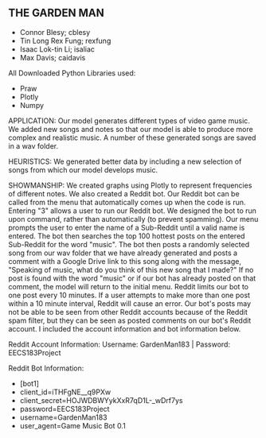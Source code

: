 THE GARDEN MAN
------------------------------
- Connor Blesy; cblesy
- Tin Long Rex Fung; rexfung
- Isaac Lok-tin Li; isaliac
- Max Davis; caidavis

All Downloaded Python Libraries used:
* Praw
* Plotly
* Numpy

APPLICATION:
Our model generates different types of video game music. We added new songs and notes so that our model is able to produce more complex and realistic music. A number of these generated songs are saved in a wav folder.

HEURISTICS:
We generated better data by including a new selection of songs from which our model develops music.

SHOWMANSHIP:
We created graphs using Plotly to represent frequencies of different notes. We also created a Reddit bot. Our Reddit bot can be called from the menu that automatically comes up when the code is run. Entering "3" allows a user to run our Reddit bot. We designed the bot to run upon command, rather than automatically (to prevent spamming). Our menu prompts the user to enter the name of a Sub-Reddit until a valid name is entered. The bot then searches the top 100 hottest posts on the entered Sub-Reddit for the word "music". The bot then posts a randomly selected song from our wav folder that we have already generated and posts a comment with a Google Drive link to this song along with the message, "Speaking of music, what do you think of this new song that I made?" If no post is found with the word "music" or if our bot has already posted on that comment, the model will return to the initial menu. Reddit limits our bot to one post every 10 minutes. If a user attempts to make more than one post within a 10 minute interval, Reddit will cause an error. Our bot's posts may not be able to be seen from other Reddit accounts because of the Reddit spam filter, but they can be seen as posted comments on our bot's Reddit account. I included the account information and bot information below.

Reddit Account Information:
Username: GardenMan183 | Password: EECS183Project

Reddit Bot Information:
- [bot1]
- client_id=iTHFgNE__q9PXw
- client_secret=HOJWDBWYykXxR7qD1L-_wDrf7ys
- password=EECS183Project
- username=GardenMan183
- user_agent=Game Music Bot 0.1
